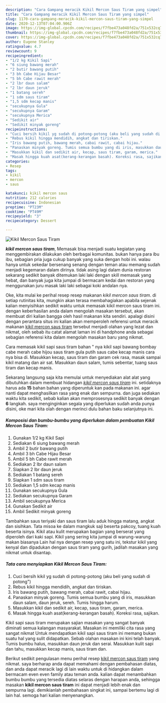 ```yaml
---
description: "Cara Gampang meracik Kikil Mercon Saus Tiram yang simpel"
title: "Cara Gampang meracik Kikil Mercon Saus Tiram yang simpel"
slug: 1170-cara-gampang-meracik-kikil-mercon-saus-tiram-yang-simpel
date: 2020-12-13T07:04:00.906Z
image: https://img-global.cpcdn.com/recipes/f7fbe473a048fd2a/751x532cq70/kikil-mercon-saus-tiram-foto-resep-utama.jpg
thumbnail: https://img-global.cpcdn.com/recipes/f7fbe473a048fd2a/751x532cq70/kikil-mercon-saus-tiram-foto-resep-utama.jpg
cover: https://img-global.cpcdn.com/recipes/f7fbe473a048fd2a/751x532cq70/kikil-mercon-saus-tiram-foto-resep-utama.jpg
author: Eugene Stanley
ratingvalue: 4.7
reviewcount: 9
recipeingredient:
- "1/2 kg Kikil Sapi"
- "6 siung bawang merah"
- "2 butir bawang putih"
- "3 bh Cabe Hijau Besar"
- "5 bh Cabe rawit merah"
- "2 lbr daun salam"
- "2 lbr daun jeruk"
- "1 batang sereh"
- "1 sdm saus tiram"
- "1,5 sdm kecap manis"
- "secukupnya Gula"
- "secukupnya Garam"
- "secukupnya Merica"
- "Sedikit air"
- "Sedikit minyak goreng"
recipeinstructions:
- "Cuci bersih kikil yg sudah di potong-potong (aku beli yang sudah di potong&#34;)"
- "Rebus kikil hingga mendidih, angkat dan tiriskan."
- "Iris bawang putih, bawang merah, cabai rawit, cabai hijau."
- "Panaskan minyak goreng. Tumis semua bumbu yang di iris, masukkan daun salam, daun jeruk, sereh. Tumis hingga harum."
- "Masukkan kikil dan sedikit air, kecap, saus tiram, garam, merica."
- "Masak hingga kuah asat(kerang-kerangan basah). Koreksi rasa, sajikan."
categories:
- Resep
tags:
- kikil
- mercon
- saus

katakunci: kikil mercon saus 
nutrition: 212 calories
recipecuisine: Indonesian
preptime: "PT23M"
cooktime: "PT49M"
recipeyield: "3"
recipecategory: Dessert

---
```



![Kikil Mercon Saus Tiram](https://img-global.cpcdn.com/recipes/f7fbe473a048fd2a/751x532cq70/kikil-mercon-saus-tiram-foto-resep-utama.jpg)

<b><i>kikil mercon saus tiram</i></b>, Memasak bisa menjadi suatu kegiatan yang menggembirakan dilakukan oleh berbagai komunitas. bukan hanya para ibu ibu, sebagian pria juga cukup banyak yang suka dengan hobi ini. walau hanya untuk sekedar bersenang senang dengan teman atau memang sudah menjadi kegemaran dalam dirinya. tidak asing lagi dalam dunia restoran sekarang sedikit banyak ditemukan laki laki dengan skill memasak yang hebat, dan banyak juga kita jumpai di bermacam kedai dan restoran yang menggunakan juru masak laki laki sebagai koki andalan nya.

Oke, kita mulai ke perihal resep resep makanan <i>kikil mercon saus tiram</i>. di setiap rutinitas kita, mungkin akan terasa membahagiakan apabila sejenak kalian menyisihkan sedikit waktu untuk memasak kikil mercon saus tiram ini. dengan keberhasilan anda dalam mengolah masakan tersebut, akan membuat diri kalian bangga oleh hasil makanan kita sendiri. apalagi disini dengan perantara situs ini kalian akan memperoleh referensi untuk meracik makanan <u>kikil mercon saus tiram</u> tersebut menjadi olahan yang lezat dan nikmat, oleh sebab itu catat alamat laman ini di handphone anda sebagai sebagian referensi kita dalam mengolah masakan baru yang nikmat.

Cara memasak kikil sapi saus tiram bahan &#34; nya kikil sapi bawang bombay cabe merah cabe hijou saus tiram gula putih saus cabe kecap manis cara nya bisa di. Masukkan kecap, saus tiram dan garam cek rasa, masak sampai kikil matang dan air sat. Masukkan daun salam, tumis sebentar, tuang saus tiram dan kecap manis.


Sekarang langsung saja kita memulai untuk menyediakan alat alat yang dibutuhkan dalam membuat hidangan <u><i>kikil mercon saus tiram</i></u> ini. setidaknya harus ada <b>15</b> bahan bahan yang diperuntuk kan pada makanan ini. agar nanti dapat menghasilkan rasa yang enak dan sempurna. dan juga sediakan waktu kita sedikit, sebab kalian akan memprosesnya sedikit banyak dengan <b>6</b> langkah. saya menginginkan segala yang diperlukan sudah anda punya disini, oke mari kita olah dengan merinci dulu bahan baku selanjutnya ini.

<!--inarticleads1-->

##### Komposisi dan bumbu-bumbu yang diperlukan dalam pembuatan Kikil Mercon Saus Tiram:

1. Gunakan 1/2 kg Kikil Sapi
1. Sediakan 6 siung bawang merah
1. Ambil 2 butir bawang putih
1. Ambil 3 bh Cabe Hijau Besar
1. Ambil 5 bh Cabe rawit merah
1. Sediakan 2 lbr daun salam
1. Siapkan 2 lbr daun jeruk
1. Sediakan 1 batang sereh
1. Siapkan 1 sdm saus tiram
1. Sediakan 1,5 sdm kecap manis
1. Gunakan secukupnya Gula
1. Sediakan secukupnya Garam
1. Ambil secukupnya Merica
1. Gunakan Sedikit air
1. Ambil Sedikit minyak goreng


Tambahkan saus teriyaki dan saus tiram lalu aduk hingga matang, angkat dan sisihkan. Tata misoa ke dalam mangkuk saji beserta pakcoy, tuang kuah beserta isinya. Kikil atau kulit merupakan bagian yang berserat yang diperoleh dari kaki sapi. Kikil yang sering kita jumpai di warung-warung makan biasanya Lain hal nya dengan resep yang satu ini, tekstur kikil yang kenyal dan dipadukan dengan saus tiram yang gurih, jadilah masakan yang nikmat untuk disantap. 

<!--inarticleads2-->

##### Tata cara menyiapkan Kikil Mercon Saus Tiram:

1. Cuci bersih kikil yg sudah di potong-potong (aku beli yang sudah di potong&#34;)
1. Rebus kikil hingga mendidih, angkat dan tiriskan.
1. Iris bawang putih, bawang merah, cabai rawit, cabai hijau.
1. Panaskan minyak goreng. Tumis semua bumbu yang di iris, masukkan daun salam, daun jeruk, sereh. Tumis hingga harum.
1. Masukkan kikil dan sedikit air, kecap, saus tiram, garam, merica.
1. Masak hingga kuah asat(kerang-kerangan basah). Koreksi rasa, sajikan.


Kikil sapi saus tiram merupakan sajian masakan yang sangat banyak diminati semua kalangan masyarakat. Masakan ini memiliki cita rasa yang sangat nikmat Untuk mendapatkan kikil sapi saus tiram ini memang bukan suatu hal yang sulit didapatkan. Sebab olahan masakan ini kini telah banyak. Tumis bumbu halus, masukkan daun jeruk dan serai. Masukkan kulit sapi dan tahu, masukkan kecap manis, saus tiram dan. 

Berikut sedikit pengulasan menu perihal resep <u>kikil mercon saus tiram</u> yang nikmat. saya berharap anda dapat memahami dengan pembahasan diatas, dan anda dapat meracik lagi di lain waktu untuk di hidangkan dalam bermacam even even family atau teman anda. kalian dapat menambahkan bumbu bumbu yang tersedia diatas selaras dengan harapan anda, sehingga masakan <b>kikil mercon saus tiram</b> ini dapat menjadi lebih enak dan sempurna lagi. demikianlah pembahasan singkat ini, sampai bertemu lagi di lain hal. semoga hari kalian menyenangkan.
